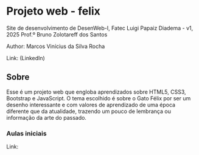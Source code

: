 # Projeto web - felix
Site de desenvolvimento de DesenWeb-I, Fatec Luigi Papaiz Diadema - v1, 2025
Prof.º Bruno Zolotareff dos Santos

Author: Marcos Vinícius da Silva Rocha

Link: (LinkedIn)

## Sobre

Esse é um projeto web que engloba aprendizados sobre HTML5, CSS3, Bootstrap e JavaScript. O tema escolhido é sobre o Gato Félix por ser um desenho interessante e com valores de aprendizado de uma época diferente que da atualidade, trazendo um pouco de lembrança ou informação da arte do passado.

### Aulas iniciais

Link: 
